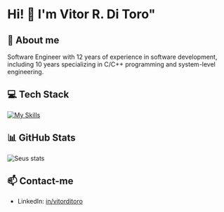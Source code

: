 # Hi! 👋 I'm Vitor R. Di Toro"

## 🚀 About me
Software Engineer with 12 years of experience in software development, including 10 years specializing in C/C++ programming and system-level engineering.

## 💻 Tech Stack
[![My Skills](https://skillicons.dev/icons?i=cpp,c,cs,selenium,cypress,gherkin,git,github,githubactions,jenkins,visualstudio,windows,linux,ubuntu,py,qt,cmake,regex,bash,powershell,ts,postman,docker,mysql,postgres,sqlite,latex,md,raspberrypi,arduino,&perline=10&theme=light)](https://skillicons.dev)

## 📊 GitHub Stats
![Seus stats](https://github-readme-stats.vercel.app/api?username=VitorDiToro&show_icons=true)

## 📫 Contact-me
- LinkedIn: [in/vitorditoro](https://www.linkedin.com/in/vitorditoro/)
